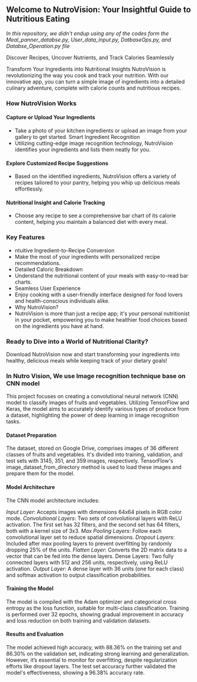 ## Welcome to NutroVision: Your Insightful Guide to Nutritious Eating 

_In this repository, we didn't endup using any of the codes form the Meal_panner_databse.py, User_data_input.py, DatbaseOps.py, and Databse_Operation.py file_


Discover Recipes, Uncover Nutrients, and Track Calories Seamlessly

Transform Your Ingredients into Nutritional Insights NutroVision is revolutionizing the way you cook and track your nutrition. With our innovative app, you can turn a simple image of ingredients into a detailed culinary adventure, complete with calorie counts and nutritious recipes.

### How NutroVision Works
#### Capture or Upload Your Ingredients
- Take a photo of your kitchen ingredients or upload an image from your gallery to get started. Smart Ingredient Recognition
- Utilizing cutting-edge image recognition technology, NutroVision identifies your ingredients and lists them neatly for you.
#### Explore Customized Recipe Suggestions
- Based on the identified ingredients, NutroVision offers a variety of recipes tailored to your pantry, helping you whip up delicious meals effortlessly.
#### Nutritional Insight and Calorie Tracking
- Choose any recipe to see a comprehensive bar chart of its calorie content, helping you maintain a balanced diet with every meal.

### Key Features
- ntuitive Ingredient-to-Recipe Conversion
- Make the most of your ingredients with personalized recipe recommendations.
- Detailed Caloric Breakdown
- Understand the nutritional content of your meals with easy-to-read bar charts.
- Seamless User Experience
- Enjoy cooking with a user-friendly interface designed for food lovers and health-conscious individuals alike.
- Why NutroVision?
- NutroVision is more than just a recipe app; it's your personal nutritionist in your pocket, empowering you to make healthier food choices based on the ingredients you have at hand.

### Ready to Dive into a World of Nutritional Clarity?
Download NutroVision now and start transforming your ingredients into healthy, delicious meals while keeping track of your dietary goals!

### In Nutro Vision, We use Image recognition technique base on CNN model
This project focuses on creating a convolutional neural network (CNN) model to classify images of fruits and vegetables. Utilizing TensorFlow and Keras, the model aims to accurately identify various types of produce from a dataset, highlighting the power of deep learning in image recognition tasks.

#### Dataset Preparation
The dataset, stored on Google Drive, comprises images of 36 different classes of fruits and vegetables. It's divided into training, validation, and test sets with 3145, 351, and 359 images, respectively. TensorFlow's image_dataset_from_directory method is used to load these images and prepare them for the model.

#### Model Architecture
The CNN model architecture includes:

*Input Layer*: Accepts images with dimensions 64x64 pixels in RGB color mode. 
*Convolutional Layers*: Two sets of convolutional layers with ReLU activation. The first set has 32 filters, and the second set has 64 filters, both with a kernel size of 3x3. 
*Max Pooling Layers*: Follow each convolutional layer set to reduce spatial dimensions. 
*Dropout Layers*: Included after max pooling layers to prevent overfitting by randomly dropping 25% of the units. 
*Flatten Layer*: Converts the 2D matrix data to a vector that can be fed into the dense layers. Dense Layers: Two fully connected layers with 512 and 256 units, respectively, using ReLU activation. 
*Output Layer*: A dense layer with 36 units (one for each class) and softmax activation to output classification probabilities.

#### Training the Model
The model is compiled with the Adam optimizer and categorical cross entropy as the loss function, suitable for multi-class classification. Training is performed over 32 epochs, showing gradual improvement in accuracy and loss reduction on both training and validation datasets.

#### Results and Evaluation
The model achieved high accuracy, with 88.36% on the training set and 86.30% on the validation set, indicating strong learning and generalization. However, it’s essential to monitor for overfitting, despite regularization efforts like dropout layers. The test set accuracy further validated the model's effectiveness, showing a 96.38% accuracy rate.
